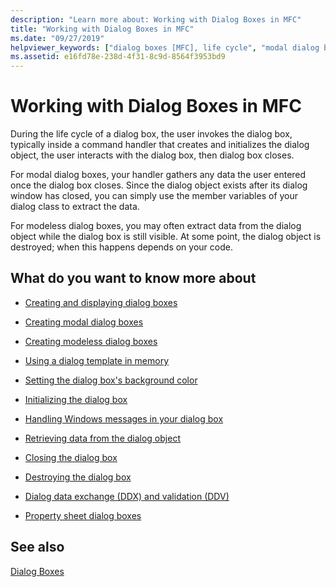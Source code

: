 ```yaml
---
description: "Learn more about: Working with Dialog Boxes in MFC"
title: "Working with Dialog Boxes in MFC"
ms.date: "09/27/2019"
helpviewer_keywords: ["dialog boxes [MFC], life cycle", "modal dialog boxes [MFC], life cycle", "modeless dialog boxes [MFC], life cycle", "MFC dialog boxes [MFC], life cycle", "life cycle of dialog boxes [MFC]"]
ms.assetid: e16fd78e-238d-4f31-8c9d-8564f3953bd9
---
```

# Working with Dialog Boxes in MFC

During the life cycle of a dialog box, the user invokes the dialog box, typically inside a command handler that creates and initializes the dialog object, the user interacts with the dialog box, then dialog box closes.

For modal dialog boxes, your handler gathers any data the user entered once the dialog box closes. Since the dialog object exists after its dialog window has closed, you can simply use the member variables of your dialog class to extract the data.

For modeless dialog boxes, you may often extract data from the dialog object while the dialog box is still visible. At some point, the dialog object is destroyed; when this happens depends on your code.

## What do you want to know more about

- [Creating and displaying dialog boxes](creating-and-displaying-dialog-boxes.md)

- [Creating modal dialog boxes](creating-modal-dialog-boxes.md)

- [Creating modeless dialog boxes](creating-modeless-dialog-boxes.md)

- [Using a dialog template in memory](using-a-dialog-template-in-memory.md)

- [Setting the dialog box's background color](setting-the-dialog-boxs-background-color.md)

- [Initializing the dialog box](initializing-the-dialog-box.md)

- [Handling Windows messages in your dialog box](handling-windows-messages-in-your-dialog-box.md)

- [Retrieving data from the dialog object](retrieving-data-from-the-dialog-object.md)

- [Closing the dialog box](closing-the-dialog-box.md)

- [Destroying the dialog box](destroying-the-dialog-box.md)

- [Dialog data exchange (DDX) and validation (DDV)](dialog-data-exchange-and-validation.md)

- [Property sheet dialog boxes](property-sheets-and-property-pages-mfc.md)

## See also

[Dialog Boxes](dialog-boxes.md)
